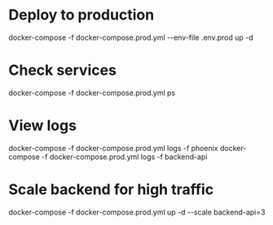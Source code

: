 # Deploy to production
docker-compose -f docker-compose.prod.yml --env-file .env.prod up -d

# Check services
docker-compose -f docker-compose.prod.yml ps

# View logs
docker-compose -f docker-compose.prod.yml logs -f phoenix
docker-compose -f docker-compose.prod.yml logs -f backend-api

# Scale backend for high traffic
docker-compose -f docker-compose.prod.yml up -d --scale backend-api=3
